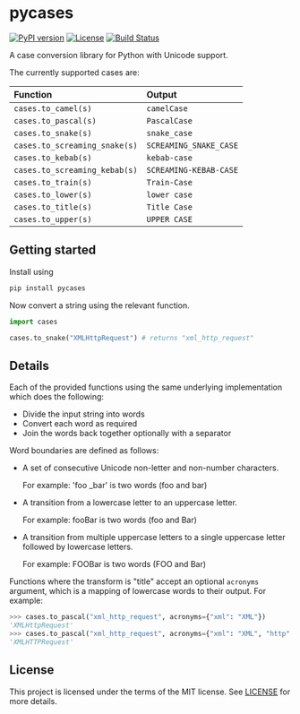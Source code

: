 # pycases

[![PyPI version](https://badgers.space/pypi/version/pycases)](https://pypi.org/project/pycases)
[![License](https://badgers.space/github/license/rossmacarthur/pycases)](https://github.com/rossmacarthur/pycases#license)
[![Build Status](https://badgers.space/github/checks/rossmacarthur/pycases/trunk?label=build)](https://github.com/rossmacarthur/pycases/actions/workflows/build.yaml)

A case conversion library for Python with Unicode support.

The currently supported cases are:

| Function                      | Output                 |
| :---------------------------- | :--------------------- |
| `cases.to_camel(s)`           | `camelCase`            |
| `cases.to_pascal(s)`          | `PascalCase`           |
| `cases.to_snake(s)`           | `snake_case`           |
| `cases.to_screaming_snake(s)` | `SCREAMING_SNAKE_CASE` |
| `cases.to_kebab(s)`           | `kebab-case`           |
| `cases.to_screaming_kebab(s)` | `SCREAMING-KEBAB-CASE` |
| `cases.to_train(s)`           | `Train-Case`           |
| `cases.to_lower(s)`           | `lower case`           |
| `cases.to_title(s)`           | `Title Case`           |
| `cases.to_upper(s)`           | `UPPER CASE`           |


## Getting started

Install using

```sh
pip install pycases
```

Now convert a string using the relevant function.

```python
import cases

cases.to_snake("XMLHttpRequest") # returns "xml_http_request"
```

## Details

Each of the provided functions using the same underlying implementation which
does the following:
- Divide the input string into words
- Convert each word as required
- Join the words back together optionally with a separator

Word boundaries are defined as follows:

- A set of consecutive Unicode non-letter and non-number characters.

  For example: 'foo _bar' is two words (foo and bar)

- A transition from a lowercase letter to an uppercase letter.

  For example: fooBar is two words (foo and Bar)

- A transition from multiple uppercase letters to a single uppercase letter
  followed by lowercase letters.

  For example: FOOBar is two words (FOO and Bar)

Functions where the transform is "title" accept an optional `acronyms` argument,
which is a mapping of lowercase words to their output. For example:

```python
>>> cases.to_pascal("xml_http_request", acronyms={"xml": "XML"})
'XMLHttpRequest'
>>> cases.to_pascal("xml_http_request", acronyms={"xml": "XML", "http": "HTTP"})
'XMLHTTPRequest'
```

## License

This project is licensed under the terms of the MIT license. See
[LICENSE](LICENSE) for more details.
